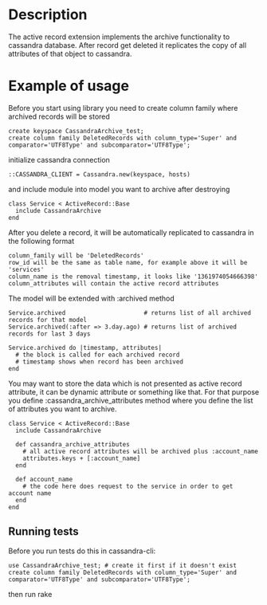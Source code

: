 # Description

  The active record extension implements the archive functionality to cassandra database. After record get deleted it replicates the copy of all attributes of that object to cassandra.

# Example of usage

Before you start using library you need to create column family where archived records will be stored

    create keyspace CassandraArchive_test;
    create column family DeletedRecords with column_type='Super' and comparator='UTF8Type' and subcomparator='UTF8Type';

initialize cassandra connection

    ::CASSANDRA_CLIENT = Cassandra.new(keyspace, hosts)

and include module into model you want to archive after destroying

    class Service < ActiveRecord::Base
      include CassandraArchive
    end

After you delete a record, it will be automatically replicated to cassandra in the following format

    column_family will be 'DeletedRecords'
    row_id will be the same as table name, for example above it will be 'services'
    column_name is the removal timestamp, it looks like '1361974054666398'
    column_attributes will contain the active record attributes

The model will be extended with :archived method

    Service.archived                      # returns list of all archived records for that model
    Service.archived(:after => 3.day.ago) # returns list of archived records for last 3 days

    Service.archived do |timestamp, attributes|
      # the block is called for each archived record
      # timestamp shows when record has been archived
    end

You may want to store the data which is not presented as active record attribute, it can be dynamic attribute or something like that. For that purpose you define :cassandra_archive_attributes method where you define the list of attributes you want to archive.

    class Service < ActiveRecord::Base
      include CassandraArchive

      def cassandra_archive_attributes
        # all active record attributes will be archived plus :account_name
        attributes.keys + [:account_name]
      end

      def account_name
        # the code here does request to the service in order to get account name
      end
    end

## Running tests

Before you run tests do this in cassandra-cli:

    use CassandraArchive_test; # create it first if it doesn't exist
    create column family DeletedRecords with column_type='Super' and comparator='UTF8Type' and subcomparator='UTF8Type';

then run rake
